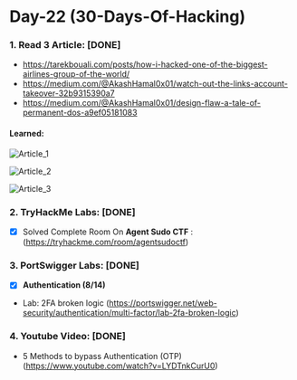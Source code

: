 # Day-22 (30-Days-Of-Hacking)

### 1. Read 3 Article: [DONE]

- https://tarekbouali.com/posts/how-i-hacked-one-of-the-biggest-airlines-group-of-the-world/
- https://medium.com/@AkashHamal0x01/watch-out-the-links-account-takeover-32b9315390a7
- https://medium.com/@AkashHamal0x01/design-flaw-a-tale-of-permanent-dos-a9ef05181083

#### Learned:

![Article_1](https://github.com/kingcoolvikas/30-Days-Of-Hacking/blob/main/Days/Day-22/Article_1.png)

![Article_2](https://github.com/kingcoolvikas/30-Days-Of-Hacking/blob/main/Days/Day-22/Article_2.png)

![Article_3](https://github.com/kingcoolvikas/30-Days-Of-Hacking/blob/main/Days/Day-22/Article_3.png)


### 2. TryHackMe Labs: [DONE]

 - [X] Solved Complete Room On **Agent Sudo CTF** : (https://tryhackme.com/room/agentsudoctf)

### 3. PortSwigger Labs: [DONE]

 - [X] **Authentication (8/14)**
 -  Lab: 2FA broken logic   (https://portswigger.net/web-security/authentication/multi-factor/lab-2fa-broken-logic)

### 4. Youtube Video: [DONE]

- 5 Methods to bypass Authentication (OTP) (https://www.youtube.com/watch?v=LYDTnkCurU0)
